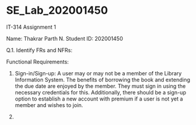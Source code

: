 # SE_Lab_202001450

IT-314 Assignment 1

Name: Thakrar Parth N.
Student ID: 202001450

Q.1. Identify FRs and NFRs:

Functional Requirements:

1) Sign-in/Sign-up: A user may or may not be a member of the Library Information System. The benefits of borrowing the book and extending the due date are enjoyed by the member. They must sign in using the necessary credentials for this. Additionally, there should be a sign-up option to establish a new account with premium if a user is not yet a member and wishes to join.

2) 
